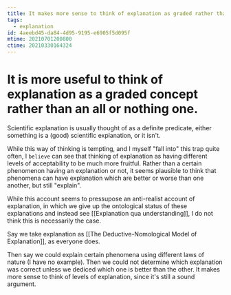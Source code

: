 ```yaml
---
title: It makes more sense to think of explanation as graded rather than binary
tags:
  - explanation
id: 4aeebd45-da84-4d95-9195-e6905f5d095f
mtime: 20210701200800
ctime: 20210330164324
---
```


# It is more useful to think of explanation as a graded concept rather than an all or nothing one.

Scientific explanation is usually thought of as a definite predicate, either something is a (good) scientific explanation, or it isn't.

While this way of thinking is tempting, and I myself "fall into" this trap quite often, I `believe` can see that thinking of explanation as having different levels of acceptability to be much more fruitful.
Rather than a certain phenomenon having an explanation or not, it seems plausible to think that phenomena can have explanation which are better or worse than one another, but still "explain".

While this account seems to pressupose an anti-realist account of explanation, in which we give up the ontological status of these explanations and instead see [[Explanation qua understanding]], I do not think this is necessarily the case.

Say we take explanation as [[The Deductive-Nomological Model of Explanation]], as everyone does.

Then say we could explain certain phenomena using different laws of nature (I have no example). Then we could not determine which explanation was correct unless we dediced which one is better than the other. It makes more sense to think of levels of explanation, since it's still a sound argument.
